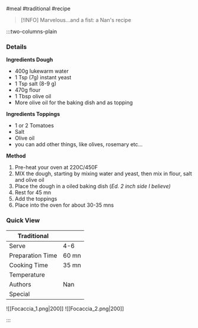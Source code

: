 #meal #traditional #recipe

> [!INFO]
> Marvelous...and a fist: a Nan's recipe

:::two-columns-plain

### Details
**Ingredients Dough**

- 400g lukewarm water
- 1 Tsp (7g) instant yeast
- 1 Tsp salt (8-9 g)
- 470g flour
- 1 Tbsp olive oil
- More olive oil for the baking dish and as topping


**Ingredients Toppings**

- 1 or 2 Tomatoes
- Salt
- Olive oil
- you can add other things, like olives, rosemary etc...


**Method**

1. Pre-heat your oven at 220C/450F
2. MIX the dough, starting by mixing water and yeast, then mix in flour, salt and olive oil 
3. Place the dough in a oiled baking dish (*Ed. 2 inch side I believe)*
4. Rest for 45 mn
5. Add the toppings 
6. Place into the oven for about 30-35 mns

  





### Quick View
| Traditional      |                                                |
| ---------------- | ---------------------------------------------- |
| Serve            | 4-6                                            |
| Preparation Time | 60 mn                                          |
| Cooking Time     | 35 mn                                          |
| Temperature      |                                                |
| Authors          | Nan                                            |
| Special          |                                                |

![[Focaccia_1.png|200]]
![[Focaccia_2.png|200]]

:::

